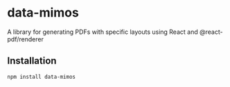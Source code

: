 # data-mimos

A library for generating PDFs with specific layouts using React and @react-pdf/renderer

## Installation

```bash
npm install data-mimos
